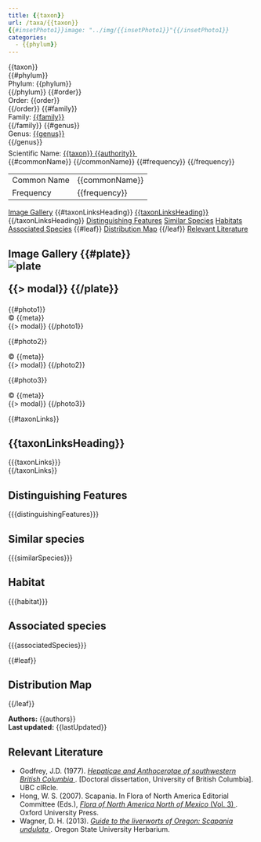 ```yaml
---
title: {{taxon}}
url: /taxa/{{taxon}}
{{#insetPhoto1}}image: "../img/{{insetPhoto1}}"{{/insetPhoto1}}
categories:
  - {{phylum}}
---
```


<script defer src="../../js/micromodal.min.js"></script>
<link href="../../css/micromodal.css" rel="stylesheet">

<link href="https://unpkg.com/maplibre-gl@3.6.2/dist/maplibre-gl.css" rel="stylesheet" />
<script defer src="https://unpkg.com/maplibre-gl@3.6.2/dist/maplibre-gl.js"></script>
<script defer src="https://unpkg.com/papaparse@5.4.1/papaparse.min.js"></script>
<script defer src="../../js/records-map.js"></script>

<link href="../../css/style-taxon.css" rel="stylesheet">

<div class="container">
<div class="imerss-content hx-max-w-screen-xl">

<div class="info-panel">
 <div class="info-left">
  <div class="taxon-name">{{taxon}}</div>
  {{#phylum}}
   <div class="taxon-rank rank-phylum"><span class="taxon-rank-label">Phylum: </span><span class="taxon-rank-value">{{phylum}}</span></div>
  {{/phylum}}
  {{#order}}
   <div class="taxon-rank rank-order"><span class="taxon-rank-label">Order: </span><span class="taxon-rank-value">{{order}}</span></div>
  {{/order}}
  {{#family}}
   <div class="taxon-rank rank-family">
     <span class="taxon-rank-label">Family: </span>
     <span class="taxon-rank-value"><a href="/taxa/{{family}}">{{family}}</a></span>
   </div>
  {{/family}}
  {{#genus}}
   <div class="taxon-rank rank-genus">
     <span class="taxon-rank-label">Genus: </span>
     <span class="taxon-rank-value"><a href="/taxa/{{genus}}">{{genus}}</a></span>
   </div>
  {{/genus}}
  <div class="taxon-scientific"><span class="scientific-label">Scientific Name: </span>
<a href="https://www.gbif.org/species/{{gbifTaxonId}}">
<span class="scientific-name">{{taxon}} {{authority}}</span>
                <svg width="20" height="20">
                    <use href="#green-dot"/>
                </svg>
</a>
 </div>
</div>
 <div class="info-right">
<table>
{{#commonName}}
<tr><td class="info-label">Common Name</td><td class="info-value">{{commonName}}</td></tr>
{{/commonName}}
{{#frequency}}
<tr><td class="info-label">Frequency</td><td class="info-value">{{frequency}}</td></tr>
{{/frequency}}
</table>
 </div>
</div>

<div class="section-nav">
  <a href="#image-gallery">Image Gallery</a>
  {{#taxonLinksHeading}}
  <a href="#taxon-links">{{taxonLinksHeading}}</a>
  {{/taxonLinksHeading}}
  <a href="#distinguishing-features">Distinguishing Features</a>
  <a href="#similar-species">Similar Species</a>
  <a href="#habitats">Habitats</a>
  <a href="#associated-species">Associated Species</a>
  {{#leaf}}
  <a href="#distribution-map">Distribution Map</a>
  {{/leaf}}
  <a href="#relevant-literature">Relevant Literature</a>
</div>


<h2 id="image-gallery">Image Gallery
{{#plate}}
<div class="tab-microscope">
    <img alt="plate"
         data-micromodal-trigger="modal-plate-{{key}}"
         src="../../images/bryo guide microscope.png"/>
  </div>

{{> modal}}
{{/plate}}
</h2>

<div class="imerss-image-header">
  {{#photo1}}
  <div class="imerss-image-holder"
       data-micromodal-trigger="modal-plate-{{key}}"
       style="background-image: url(../../img/{{src}})"
       title="{{meta}}">
    <div class="imerss-image-copy"> © {{meta}}</div>
  </div>
  {{> modal}}
  {{/photo1}}

  {{#photo2}}
  <div class="imerss-image-holder"
       data-micromodal-trigger="modal-plate-{{key}}"
       style="background-image: url(../../img/{{src}})"
       title="{{meta}}">
    <div class="imerss-image-copy"> © {{meta}}</div>
  </div>
  {{> modal}}
  {{/photo2}}

  {{#photo3}}
  <div class="imerss-image-holder"
       data-micromodal-trigger="modal-plate-{{key}}"
       style="background-image: url(../../img/{{src}})"
       title="{{meta}}">
    <div class="imerss-image-copy"> © {{meta}}</div>
  </div>
  {{> modal}}
  {{/photo3}}

</div>

{{#taxonLinks}}
<h2 id="taxon-links">{{taxonLinksHeading}}</h2>
<div class="taxon-links">
{{{taxonLinks}}}
</div>
{{/taxonLinks}}

<h2 id="distinguishing-features">Distinguishing Features</h2>

{{{distinguishingFeatures}}}

<h2 id="similar-species">Similar species</h2>

{{{similarSpecies}}}

<h2 id="habitat">Habitat</h2>

{{{habitat}}}

<h2 id="associated-species">Associated species</h2>

{{{associatedSpecies}}}

{{#leaf}}

 <h2 id="distribution-map">Distribution Map</h2>

 <div class="imerss-map-holder" id="imerss-map-holder">
 </div>

 <script type="module">
    imerss.makeRecordsMap("imerss-map-holder", "../../taxa_records/{{taxon}}.csv"); 
 </script>
{{/leaf}}

<div class="taxon-footer">
 <div class="taxon-authors"><b>Authors:</b> <span>{{authors}}</span></div>
 <div class="taxon-update"><b>Last updated:</b> <span>{{lastUpdated}}</span></div>
</div>

<h2 id="relevant-literature">Relevant Literature</h2>

<ul class="list-disc list-inside text-lg leading-relaxed">
<li class="mb-2">
    Godfrey, J.D. (1977). 
    <a href="https://open.library.ubc.ca/soa/cIRcle/collections/ubctheses/831/items/1.0094118" target="_blank" rel="noopener noreferrer" class="text-green-700 hover:underline">
        <em>Hepaticae and Anthocerotae of southwestern British Columbia</em>
    </a>. [Doctoral dissertation, University of British Columbia]. UBC cIRcle.
</li>
<li class="mb-2">
    Hong, W. S. (2007). Scapania. In Flora of North America Editorial Committee (Eds.), 
    <a href="https://www.mobot.org/plantscience/BFNA/V3/Scapania_R2.pdf" target="_blank" rel="noopener noreferrer" class="text-green-700 hover:underline">
        <em>Flora of North America North of Mexico</em> (Vol. 3)
    </a>. Oxford University Press.
</li>
<li class="mb-2">
    Wagner, D. H. (2013). 
    <a href="https://herbarium.science.oregonstate.edu/wagner/liverworts/scaund.htm" target="_blank" rel="noopener noreferrer" class="text-green-700 hover:underline">
        <em>Guide to the liverworts of Oregon: Scapania undulata</em>
    </a>. Oregon State University Herbarium.
</li>
</ul>
</div>
</div>

<script type="module">
  MicroModal.init();
</script>
